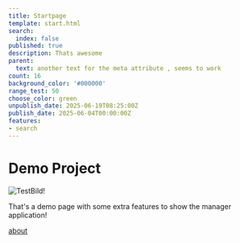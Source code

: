 ```yaml
---
title: Startpage
template: start.html
search:
  index: false
published: true
description: Thats awesome
parent:
  text: another text for the meta attribute , seems to work
count: 16
background_color: '#000000'
range_test: 50
choose_color: green
unpublish_date: 2025-06-19T08:25:00Z
publish_date: 2025-06-04T00:00:00Z
features:
- search
---
```


# Demo Project

![TestBild!](/media/images/test.jpg?format=small)

That's a demo page with some extra features to show the manager application!


[about](/about)
